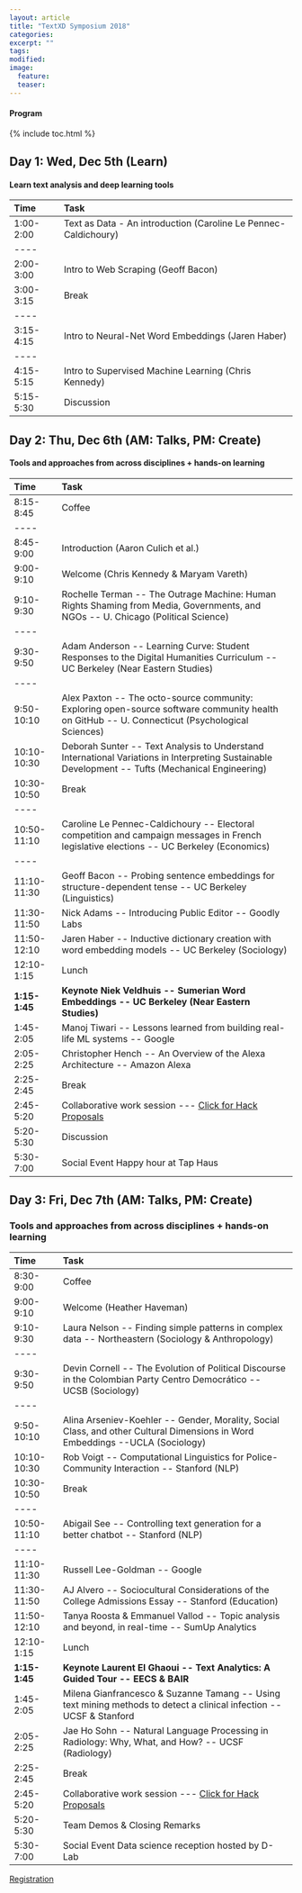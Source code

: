 ```yaml
---
layout: article
title: "TextXD Symposium 2018"
categories:
excerpt: ""
tags:
modified:
image:
  feature:
  teaser:  
---
```


#### Program

{% include toc.html %}

## Day 1: Wed, Dec 5th (Learn)

#### Learn text analysis and deep learning tools

| Time        | Task    |
|:------------|:--------|
| 1:00-2:00   | Text as Data - An introduction (Caroline Le Pennec-Caldichoury) |
|----
| 2:00-3:00  | Intro to Web Scraping (Geoff Bacon) |
| 3:00-3:15  | <span class="badge warning">Break</span> |
|----
| 3:15-4:15  |  Intro to Neural-Net Word Embeddings (Jaren Haber) |
|----
| 4:15-5:15 |  Intro to Supervised Machine Learning  (Chris Kennedy) |
| 5:15-5:30 | Discussion |


## Day 2: Thu, Dec 6th (AM: Talks, PM: Create)

#### Tools and approaches from across disciplines + hands-on learning

| Time        | Task    |
|:------------|:--------|
| 8:15-8:45   | <span class="badge warning">Coffee</span>  |
|----
| 8:45-9:00   | Introduction (Aaron Culich et al.) |
| 9:00-9:10   | Welcome (Chris Kennedy & Maryam Vareth) |
| 9:10-9:30   | Rochelle Terman -- The Outrage Machine: Human Rights Shaming from Media, Governments, and NGOs -- U. Chicago (Political Science) |
|----
| 9:30-9:50 | Adam Anderson --  Learning Curve: Student Responses to the Digital Humanities Curriculum -- UC Berkeley (Near Eastern Studies) |
|----
| 9:50-10:10 | Alex Paxton -- The octo-source community: Exploring open-source software community health on GitHub -- U. Connecticut (Psychological Sciences) |
| 10:10-10:30 | Deborah Sunter --  Text Analysis to Understand International Variations in Interpreting Sustainable Development -- Tufts (Mechanical Engineering) |
| 10:30-10:50 |  <span class="badge warning">Break</span>   |
|----
| 10:50-11:10  | Caroline Le Pennec-Caldichoury -- Electoral competition and campaign messages in French legislative elections -- UC Berkeley (Economics) |
|----
| 11:10-11:30   | Geoff Bacon -- Probing sentence embeddings for structure-dependent tense -- UC Berkeley (Linguistics)|
| 11:30-11:50   | Nick Adams -- Introducing Public Editor -- Goodly Labs |
| 11:50-12:10   | Jaren Haber -- Inductive dictionary creation with word embedding models -- UC Berkeley (Sociology) |
| 12:10-1:15   | <span class="badge warning">Lunch</span> <br/> |
| **1:15-1:45**    | **Keynote Niek Veldhuis -- Sumerian Word Embeddings -- UC Berkeley (Near Eastern Studies)** |
| 1:45-2:05    | Manoj Tiwari -- Lessons learned from building real-life ML systems -- Google  |
| 2:05-2:25    | Christopher Hench -- An Overview of the Alexa Architecture -- Amazon Alexa |
| 2:25-2:45    | <span class="badge warning">Break</span> |
| 2:45-5:20    |  Collaborative work session --- <a href="https://public.etherpad-mozilla.org/p/TextXD2018"> Click for Hack Proposals</a> |
| 5:20- 5:30   |  Discussion  | 
| 5:30- 7:00  |  <span class="badge danger">Social Event </span> Happy hour at Tap Haus  |

## Day 3: Fri, Dec 7th (AM: Talks, PM: Create)

### Tools and approaches from across disciplines + hands-on learning


| Time        | Task    |
|:------------|:--------|
| 8:30-9:00   | <span class="badge warning">Coffee</span>  |
| 9:00-9:10   | Welcome (Heather Haveman) |
| 9:10-9:30   | Laura Nelson -- Finding simple patterns in complex data -- Northeastern (Sociology & Anthropology) |
|----
| 9:30-9:50 | Devin Cornell -- The Evolution of Political Discourse in the Colombian Party Centro Democrático -- UCSB (Sociology) |
|----
| 9:50-10:10 | Alina Arseniev-Koehler -- Gender, Morality, Social Class, and other Cultural Dimensions in Word Embeddings --UCLA (Sociology) |
| 10:10-10:30 |  Rob Voigt -- Computational Linguistics for Police-Community Interaction -- Stanford (NLP) |
| 10:30-10:50 |  <span class="badge warning">Break</span>   |
|----
| 10:50-11:10  | Abigail See -- Controlling text generation for a better chatbot -- Stanford (NLP) |
|----
| 11:10-11:30   |  Russell Lee-Goldman -- Google |
| 11:30-11:50   | AJ Alvero -- Sociocultural Considerations of the College Admissions Essay -- Stanford (Education) |
| 11:50-12:10   | Tanya Roosta & Emmanuel Vallod -- Topic analysis and beyond, in real-time -- SumUp Analytics |
| 12:10-1:15   | <span class="badge warning">Lunch</span> <br/> |
| **1:15-1:45**    | **Keynote Laurent El Ghaoui -- Text Analytics: A Guided Tour -- EECS & BAIR** |
| 1:45-2:05    |  Milena Gianfrancesco & Suzanne Tamang -- Using text mining methods to detect a clinical infection -- UCSF & Stanford |
| 2:05-2:25    |  Jae Ho Sohn -- Natural Language Processing in Radiology: Why, What, and How? -- UCSF (Radiology) |
| 2:25-2:45    | <span class="badge warning">Break</span> |
| 2:45-5:20    |  Collaborative work session --- <a href="https://public.etherpad-mozilla.org/p/TextXD2018"> Click for Hack Proposals</a> |
| 5:20- 5:30   | Team Demos & Closing Remarks  | 
| 5:30- 7:00  |  <span class="badge danger">Social Event </span> Data science reception hosted by D-Lab |


<a href="http://bit.ly/textxd-2018-rsvp" class="btn"> Registration </a>
